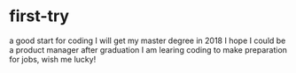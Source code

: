 # first-try
a good start for coding
I will get my master degree in 2018
I hope I could be a product manager after graduation
I am learing coding to make preparation for jobs, wish me lucky!
